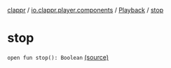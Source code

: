 [clappr](../../index.md) / [io.clappr.player.components](../index.md) / [Playback](index.md) / [stop](.)

# stop

`open fun stop(): Boolean` [(source)](https://github.com/clappr/clappr-android/tree/dev/clappr/src/main/kotlin/io/clappr/player/components/Playback.kt#L53)